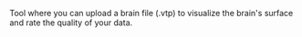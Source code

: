 Tool where you can upload a brain file (.vtp) to visualize the brain's surface and rate the quality of your data.
